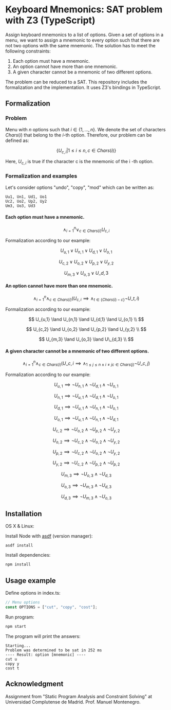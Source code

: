 # Keyboard Mnemonics: SAT problem with Z3 (TypeScript)

Assign keyboard mnemonics to a list of options. Given a set of options in a menu, we want to assign
a mnemonic to every option such that there are not two options with the same mnemonic. The solution
has to meet the following constraints:

1. Each option must have a mnemonic.
2. An option cannot have more than one mnemonic.
3. A given character cannot be a mnemonic of two different options.

The problem can be reduced to a SAT. This repository includes the formalization and the implementation. It uses Z3's bindings in TypeScript.

## Formalization

### Problem

Menu with $n$ options such that $i \in \{1,...,n\}$. We denote the set of characters
$Chars(i)$ that belong to the $i$-th option. Therefore, our problem can be defined as:

$$
\{U_{c,i} | 1 \leq i \leq n, c \in Chars(i)\}
$$

Here, $U_{c,i}$ is true if the character c is the mnemonic of the i -th option.

### Formalization and examples

Let's consider options "undo", "copy", "mod" which can be written as:

```
Uu1, Un1, Ud1, Uo1
Uc2, Uo2, Up2, Uy2
Um3, Uo3, Ud3
```

#### Each option must have a mnemonic.

$$
  \land_{i = 1}^n \lor_{c \in Chars(i)} U_{c,i}
$$

Formalization according to our example:

$$
U_{u,1} \lor U_{n,1} \lor U_{d,1} \lor U_{o,1}
$$

$$
U_{c,2} \lor U_{o,2} \lor U_{p,2} \lor U_{y,2}
$$

$$
U_{m,3} \lor U_{o,3} \lor U\_{d,3}
$$

#### An option cannot have more than one mnemonic.

$$
\land_{i = 1}^n \land_{c \in Chars(i)} (U_{c,i} \implies \land_{t \in \{Chars(i) - c\}} \lnot U\_{t,i})
$$

Formalization according to our example:

$$
U_{u,1} \land U_{n,1} \land U_{d,1} \land U_{o,1} \\
$$

$$
U_{c,2} \land U_{o,2} \land U_{p,2} \land U_{y,2} \\
$$

$$
U_{m,3} \land U_{o,3} \land U\_{d,3} \\
$$

#### A given character cannot be a mnemonic of two different options.

$$
\land_{i = 1}^n \land_{c \in Chars(i)} (U\_{c,i} \implies \land_{1\leq j \leq n \land i \neq j c \in Chars(j)} \lnot U\_{c,j})
$$

Formalization according to our example:

$$
U_{u,1} \implies \lnot U_{n,1} \land \lnot U_{d,1} \land \lnot U_{o,1}
$$

$$
U_{n,1} \implies \lnot U_{u,1} \land \lnot U_{d,1} \land \lnot U_{o,1}
$$

$$
U_{d,1} \implies \lnot U_{u,1} \land \lnot U_{n,1} \land \lnot U_{o,1}
$$

$$
U_{o,1} \implies \lnot U_{u,1} \land \lnot U_{n,1} \land \lnot U_{d,1}
$$

$$
U_{c,2} \implies \lnot U_{o,2} \land \lnot U_{p,2} \land \lnot U_{y,2}
$$

$$
U_{o,2} \implies \lnot U_{c,2} \land \lnot U_{o,2} \land \lnot U_{y,2}
$$

$$
U_{p,2} \implies \lnot U_{c,2} \land \lnot U_{o,2} \land \lnot U_{y,2}
$$

$$
U_{y,2} \implies \lnot U_{c,2} \land \lnot U_{p,2} \land \lnot U_{p,2}
$$

$$
U_{m,3} \implies \lnot U_{o,3} \land \lnot U_{d,3}
$$

$$
U_{o,3} \implies \lnot U_{m,3} \land \lnot U_{d,3}
$$

$$
U_{d,3} \implies \lnot U_{m,3} \land \lnot U_{o,3}
$$

## Installation

OS X & Linux:

Install Node with [asdf](https://github.com/asdf-vm/asdf-nodejs) (version manager):

```
asdf install
```

Install dependencies:

```sh
npm install
```

## Usage example

Define options in index.ts:

```ts
// Menu options
const OPTIONS = ["cut", "copy", "cost"];
```

Run program:

```sh
npm start
```

The program will print the answers:

```
Starting...
Problem was determined to be sat in 252 ms
---- Result: option [mnemonic] ----
cut u
copy y
cost t
```

## Acknowledgment

Assignment from "Static Program Analysis and Constraint Solving" at Universidad Complutense de Madrid. Prof. Manuel Montenegro.
